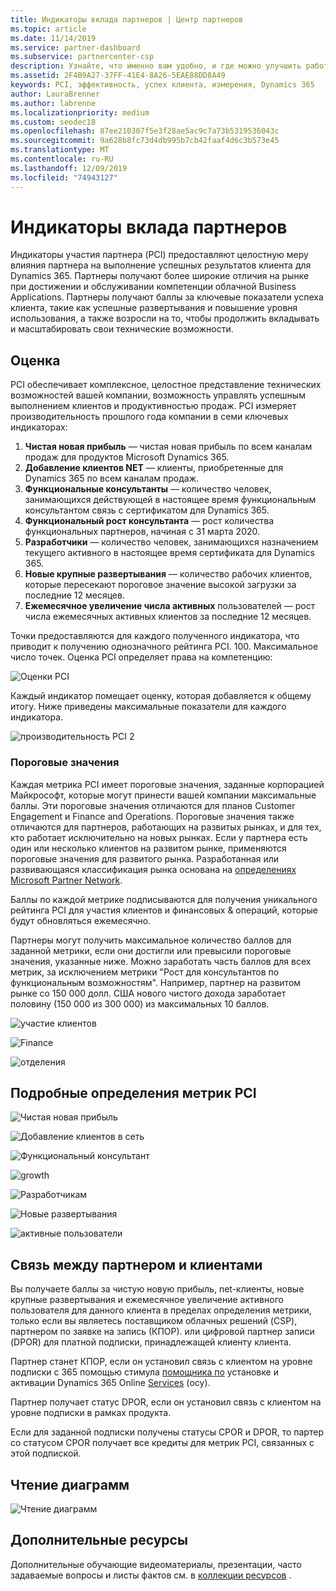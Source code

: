 ```yaml
---
title: Индикаторы вклада партнеров | Центр партнеров
ms.topic: article
ms.date: 11/14/2019
ms.service: partner-dashboard
ms.subservice: partnercenter-csp
description: Узнайте, что именно вам удобно, и где можно улучшить работу с участием клиентов Dynamics 365 или Dynamics 365 Finance и Operations.
ms.assetid: 2F4B9A27-37FF-41E4-8A26-5EAE88DD8A49
keywords: PCI, эффективность, успех клиента, измерения, Dynamics 365
author: LauraBrenner
ms.author: labrenne
ms.localizationpriority: medium
ms.custom: seodec18
ms.openlocfilehash: 87ee210307f5e3f28ae5ac9c7a73b5319536043c
ms.sourcegitcommit: 9a628b8fc73d4db995b7cb42faaf4d6c3b573e45
ms.translationtype: MT
ms.contentlocale: ru-RU
ms.lasthandoff: 12/09/2019
ms.locfileid: "74943127"
---
```

# <a name="partner-contribution-indicators"></a>Индикаторы вклада партнеров

Индикаторы участия партнера (PCI) предоставляют целостную меру влияния партнера на выполнение успешных результатов клиента для Dynamics 365. Партнеры получают более широкие отличия на рынке при достижении и обслуживании компетенции облачной Business Applications.  Партнеры получают баллы за ключевые показатели успеха клиента, такие как успешные развертывания и повышение уровня использования, а также возросли на то, чтобы продолжить вкладывать и масштабировать свои технические возможности. 

## <a name="scoring"></a>Оценка

PCI обеспечивает комплексное, целостное представление технических возможностей вашей компании, возможность управлять успешным выполнением клиентов и продуктивностью продаж. PCI измеряет производительность прошлого года компании в семи ключевых индикаторах:

1. **Чистая новая прибыль** — чистая новая прибыль по всем каналам продаж для продуктов Microsoft Dynamics 365.
2. **Добавление клиентов NET** — клиенты, приобретенные для Dynamics 365 по всем каналам продаж.
3. **Функциональные консультанты** — количество человек, занимающихся действующей в настоящее время функциональным консультантом связь с сертификатом для Dynamics 365.
4. **Функциональный рост консультанта** — рост количества функциональных партнеров, начиная с 31 марта 2020.
5. **Разработчики** — количество человек, занимающихся назначением текущего активного в настоящее время сертификата для Dynamics 365.
6. **Новые крупные развертывания** — количество рабочих клиентов, которые пересекают пороговое значение высокой загрузки за последние 12 месяцев.
7. **Ежемесячное увеличение числа активных** пользователей — рост числа ежемесячных активных клиентов за последние 12 месяцев.

Точки предоставляются для каждого полученного индикатора, что приводит к получению однозначного рейтинга PCI. 100. Максимальное число точек. Оценка PCI определяет права на компетенцию:

![Оценки PCI](images/pcinew1.png)

Каждый индикатор помещает оценку, которая добавляется к общему итогу. Ниже приведены максимальные показатели для каждого индикатора.


![производительность PCI 2](images/pci1.png)

### <a name="thresholds"></a>Пороговые значения

Каждая метрика PCI имеет пороговые значения, заданные корпорацией Майкрософт, которые могут принести вашей компании максимальные баллы. Эти пороговые значения отличаются для планов Customer Engagement и Finance and Operations. Пороговые значения также отличаются для партнеров, работающих на развитых рынках, и для тех, кто работает исключительно на новых рынках. Если у партнера есть один или несколько клиентов на развитом рынке, применяются пороговые значения для развитого рынка. Разработанная или развивающаяся классификация рынка основана на [определениях Microsoft Partner Network](https://assets.microsoft.com/MPN-developed-and-emerging-countries-list.pdf).

Баллы по каждой метрике подписываются для получения уникального рейтинга PCI для участия клиентов и финансовых & операций, которые будут обновляться ежемесячно.

Партнеры могут получить максимальное количество баллов для заданной метрики, если они достигли или превысили пороговые значения, указанные ниже. Можно заработать часть баллов для всех метрик, за исключением метрики "Рост для консультантов по функциональным возможностям". Например, партнер на развитом рынке со 150 000 долл. США нового чистого дохода заработает половину (150 000 из 300 000) из максимальных 10 баллов.

![участие клиентов](images/pci/table_1.png)

![Finance](images/pci/TABLE_2.png)

![отделения](images/pci/table_3.png)

## <a name="detailed-definitions-of-pci-metrics"></a>Подробные определения метрик PCI

![Чистая новая прибыль](images/net_new1.png)

![Добавление клиентов в сеть](images/netcustomer.png)

![Функциональный консультант](images/pci/functional_consultants.png)

![growth](images/pci/functional_consultant_growth.png)

![Разработчикам](images/pci/developers.png)

![Новые развертывания](images/pci/new_large_deployments.png)

![активные пользователи](images/pci/monthly_active_user_growth.png)


## <a name="customer-to-partner-association"></a>Связь между партнером и клиентами

Вы получаете баллы за чистую новую прибыль, net-клиенты, новые крупные развертывания и ежемесячное увеличение активного пользователя для данного клиента в пределах определения метрики, только если вы являетесь поставщиком облачных решений (CSP), партнером по заявке на запись (КПОР). или цифровой партнер записи (DPOR) для платной подписки, принадлежащей клиенту клиента.

Партнер станет КПОР, если он установил связь с клиентом на уровне подписки с 365 помощью стимула [помощника по](https://support.microsoft.com/en-us/help/4501560/online-services-advisor-osa-sell-incentives-faq) установке и активации Dynamics 365 Online [Services](https://support.microsoft.com/en-us/help/3082044/become-eligible-for-the-online-services-usage-incentive-program) (осу).

Партнер получает статус DPOR, если он установил связь с клиентом на уровне подписки в рамках продукта.

Если для заданной подписки получены статусы CPOR и DPOR, то партер со статусом CPOR получает все кредиты для метрик PCI, связанных с этой подпиской.

## <a name="how-to-read-the-charts"></a>Чтение диаграмм

![Чтение диаграмм](images/pci2.png)

## <a name="additional-resources"></a>Дополнительные ресурсы

Дополнительные обучающие видеоматериалы, презентации, часто задаваемые вопросы и листы фактов см. в [коллекции ресурсов](https://partner.microsoft.com/asset/collection/pci-learn#/) . 




